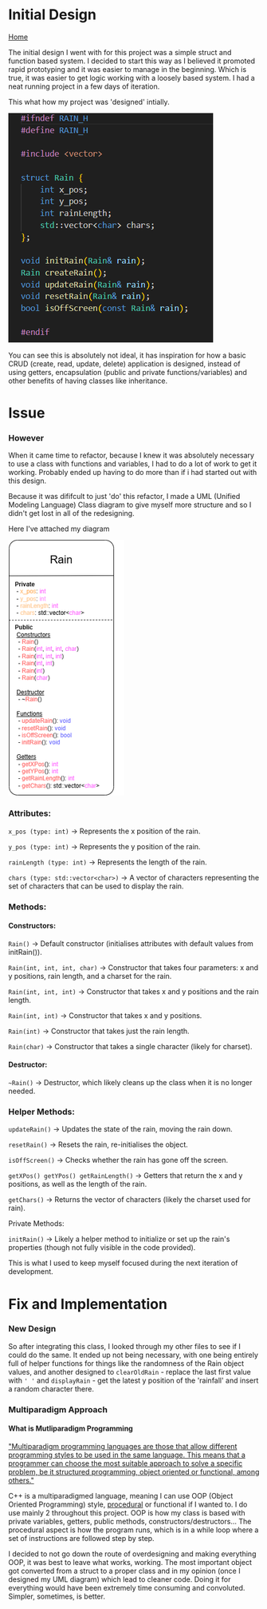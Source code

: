# Initial Design

[Home](/index.md)

The initial design I went with for this project was a simple struct and function based system. I decided to start this way as I believed it promoted rapid prototyping and it was easier to manage in the beginning.
Which is true, it was easier to get logic working with a loosely based system. I had a neat running project in a few days of iteration.

This what how my project was 'designed' intially.

<img src="https://raw.githubusercontent.com/jAlbright02/Digital_Rain_Cpp/main/docs/assets/images/structExample.png" >

You can see this is absolutely not ideal, it has inspiration for how a basic CRUD (create, read, update, delete) application is designed, instead of using getters, encapsulation (public and private functions/variables) and other benefits of having classes like inheritance.

# Issue

### However

When it came time to refactor, because I knew it was absolutely necessary to use a class with functions and variables, I had to do a lot of work to get it working. Probably ended up having to do more than if i had started out with this design.

Because it was dififcult to just 'do' this refactor, I made a UML (Unified Modeling Language) Class diagram to give myself more structure and so I didn't get lost in all of the redesigning.

Here I've attached my diagram

<img src="https://raw.githubusercontent.com/jAlbright02/Digital_Rain_Cpp/main/docs/assets/images/umlDiag.png" > 

### Attributes:
``x_pos (type: int)`` -> Represents the x position of the rain.

``y_pos (type: int)`` -> Represents the y position of the rain.

``rainLength (type: int)`` -> Represents the length of the rain.

``chars (type: std::vector<char>)`` -> A vector of characters representing the set of characters that can be used to display the rain.

### Methods:
#### Constructors:

``Rain()`` ->  Default constructor (initialises attributes with default values from initRain()).

``Rain(int, int, int, char)`` -> Constructor that takes four parameters: x and y positions, rain length, and a charset for the rain.

``Rain(int, int, int)`` -> Constructor that takes x and y positions and the rain length.

``Rain(int, int)`` -> Constructor that takes x and y positions.

``Rain(int)`` -> Constructor that takes just the rain length.

``Rain(char)`` -> Constructor that takes a single character (likely for charset).

#### Destructor:

``~Rain()`` -> Destructor, which likely cleans up the class when it is no longer needed.

### Helper Methods:

``updateRain()`` -> Updates the state of the rain, moving the rain down.

``resetRain()`` -> Resets the rain, re-initialises the object.

``isOffScreen()`` -> Checks whether the rain has gone off the screen.

``getXPos() getYPos() getRainLength()`` -> Getters that return the x and y positions, as well as the length of the rain.

``getChars()`` -> Returns the vector of characters (likely the charset used for rain).

Private Methods:

``initRain()`` -> Likely a helper method to initialize or set up the rain's properties (though not fully visible in the code provided).

This is what I used to keep myself focused during the next iteration of development.

# Fix and Implementation

### New Design

So after integrating this class, I looked through my other files to see if I could do the same. It ended up not being necessary, with one being entirely full of helper functions for things like the randomness of the Rain object values, and another designed to ``clearOldRain`` - replace the last first value with ``' '`` and ``displayRain`` - get the latest y position of the 'rainfall' and insert a random character there.   

### Multiparadigm Approach

#### What is Mutliparadigm Programming
["Multiparadigm programming languages ​​are those that allow different programming styles to be used in the same language. This means that a programmer can choose the most suitable approach to solve a specific problem, be it structured programming, object oriented or functional, among others."](https://tecnobits.com/en/What-is-a-multiparadigm-programming-language%3F/)

C++ is a multiparadigmed language, meaning I can use OOP (Object Oriented Programming) style, [procedural](https://hackr.io/blog/procedural-programming) or functional if I wanted to. I do use mainly 2 throughout this project. OOP is how my class is based with private variables, getters, public methods, constructors/destructors... The procedural aspect is how the program runs, which is in a while loop where a set of instructions are followed step by step.

I decided to not go down the route of overdesigning and making everything OOP, it was best to leave what works, working. The most important object got converted from a struct to a proper class and in my opinion (once I designed my UML diagram) which lead to cleaner code. Doing it for everything would have been extremely time consuming and convoluted. Simpler, sometimes, is better.
